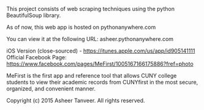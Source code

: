 This project consists of web scraping techniques using the python BeautifulSoup library.

As of now, this web app is hosted on pythonanywhere.com

You can view it at the following URL: asheer.pythonanywhere.com

iOS Version (close-sourced) - https://itunes.apple.com/us/app/id905141111
Official Facebook Page: https://www.facebook.com/pages/MeFirst/1005167166175886?fref=photo

MeFirst is the first app and reference tool that allows CUNY college students to view their academic records from CUNYfirst in the most secure, organized, and convenient manner.

Copyright (c) 2015 Asheer Tanveer. All rights reserved.
